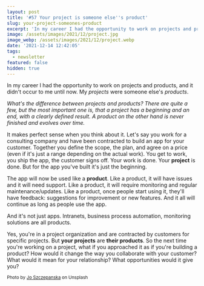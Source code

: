 ```yaml
---
layout: post
title: '#57 Your project is someone else''s product'
slug: your-project-someones-product
excerpt: 'In my career I had the opportunity to work on projects and products, and it didn''t occur to me until now. My projects were someone else''s products.'
image: /assets/images/2021/12/project.jpg
image_webp: /assets/images/2021/12/project.webp
date: '2021-12-14 12:42:05'
tags:
  - newsletter
featured: false
hidden: true
---
```


In my career I had the opportunity to work on projects and products, and it didn't occur to me until now. My _projects_ were someone else's _products_.

_What's the difference between projects and products? There are quite a few, but the most important one is, that a project has a beginning and an end, with a clearly defined result. A product on the other hand is never finished and evolves over time._

It makes perfect sense when you think about it. Let's say you work for a consulting company and have been contracted to build an app for your customer. Together you define the scope, the plan, and agree on a price (even if it's just a range depending on the actual work). You get to work, you ship the app, the customer signs off. Your work is done. Your **project** is done. But for the app you've built it's just the beginning.

The app will now be used like a **product**. Like a product, it will have issues and it will need support. Like a product, it will require monitoring and regular maintenance/updates. Like a product, once people start using it, they'll have feedback: suggestions for improvement or new features. And it all will continue as long as people use the app.

And it's not just apps. Intranets, business process automation, monitoring solutions are all products.

Yes, you're in a project organization and are contracted by customers for specific projects. But **your projects** are **their products**. So the next time you're working on a project, what if you approached it as if you're building a product? How would it change the way you collaborate with your customer? What would it mean for your relationship? What opportunities would it give you?

<small>Photo by <a href="https://unsplash.com/@joszczepanska">Jo Szczepanska</a> on Unsplash</small>
